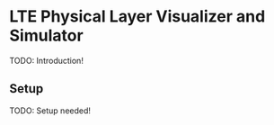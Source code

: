 # LTE Physical Layer Visualizer and Simulator

TODO: Introduction!

## Setup

TODO: Setup needed!

## 
